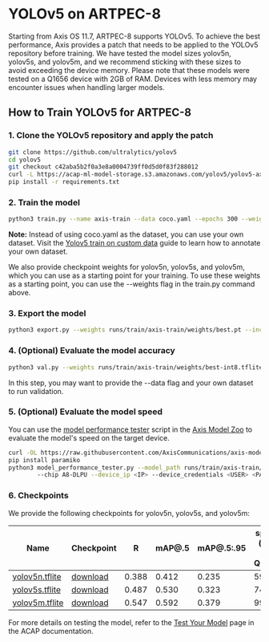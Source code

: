 # YOLOv5 on ARTPEC-8

Starting from Axis OS 11.7, ARTPEC-8 supports YOLOv5. To achieve the best performance, Axis provides a patch that needs to be applied to the YOLOv5 repository before training. We have tested the model sizes yolov5n, yolov5s, and yolov5m, and we recommend sticking with these sizes to avoid exceeding the device memory. Please note that these models were tested on a Q1656 device with 2GB of RAM. Devices with less memory may encounter issues when handling larger models.

## How to Train YOLOv5 for ARTPEC-8

### 1. Clone the YOLOv5 repository and apply the patch

```bash
git clone https://github.com/ultralytics/yolov5
cd yolov5
git checkout c42aba5b2f0a3e8a0004739ff0d5d0f83f288012
curl -L https://acap-ml-model-storage.s3.amazonaws.com/yolov5/yolov5-axis-A8.patch | git apply
pip install -r requirements.txt
```

### 2. Train the model

```bash
python3 train.py --name axis-train --data coco.yaml --epochs 300 --weights '' --cfg yolov5n.yaml  --batch-size 128
```

**Note:** Instead of using coco.yaml as the dataset, you can use your own dataset. Visit the [Yolov5 train on custom data](https://docs.ultralytics.com/yolov5/tutorials/train_custom_data/) guide to learn how to annotate your own dataset.

We also provide checkpoint weights for yolov5n, yolov5s, and yolov5m, which you can use as a starting point for your training. To use these weights as a starting point, you can use the --weights flag in the train.py command above.

### 3. Export the model

```bash
python3 export.py --weights runs/train/axis-train/weights/best.pt --include tflite --int8 --per-tensor
```

### 4. (Optional) Evaluate the model accuracy

```bash
python3 val.py --weights runs/train/axis-train/weights/best-int8.tflite
```

In this step, you may want to provide the --data flag and your own dataset to run validation.

### 5. (Optional) Evaluate the model speed

You can use the [model performance tester](https://github.com/AxisCommunications/axis-model-zoo/blob/main/scripts/model_performance_tester.py) script in the [Axis Model Zoo](https://github.com/AxisCommunications/axis-model-zoo/tree/main) to evaluate the model's speed on the target device.

```bash
curl -OL https://raw.githubusercontent.com/AxisCommunications/axis-model-zoo/main/scripts/model_performance_tester.py
pip install paramiko
python3 model_performance_tester.py --model_path runs/train/axis-train/weights/best-int8.tflite --test_duration 100 \\
        --chip A8-DLPU --device_ip <IP> --device_credentials <USER> <PASS>
```

### 6. Checkpoints

We provide the following checkpoints for yolov5n, yolov5s, and yolov5m:

|     Name       |  Checkpoint  |   R  | mAP@.5  | mAP@.5:.95 | speed (ms) on Q1656 |
|----------------|--------------|---------|---------|----------|--------------------|
| [yolov5n.tflite](https://acap-ml-model-storage.s3.amazonaws.com/yolov5/yolov5n.tflite) |  [download](https://acap-ml-model-storage.s3.amazonaws.com/yolov5/yolov5n.pt)    |  0.388  |  0.412  |   0.235  |  59.6              |
| [yolov5s.tflite](https://acap-ml-model-storage.s3.amazonaws.com/yolov5/yolov5s.tflite) |  [download](https://acap-ml-model-storage.s3.amazonaws.com/yolov5/yolov5s.pt)    |  0.487  |  0.530  |   0.323  |  74.3              |
| [yolov5m.tflite](https://acap-ml-model-storage.s3.amazonaws.com/yolov5/yolov5m.tflite) |  [download](https://acap-ml-model-storage.s3.amazonaws.com/yolov5/yolov5m.pt)    |  0.547  |  0.592  |   0.379  |  99.8              |


For more details on testing the model, refer to the [Test Your Model](https://axiscommunications.github.io/acap-documentation/docs/computer-vision-on-device/) page in the ACAP documentation.

